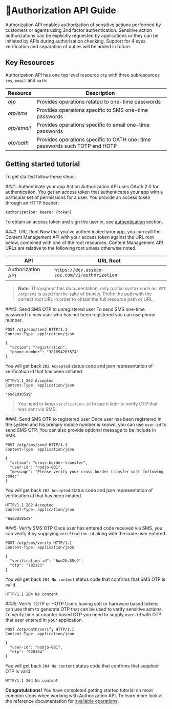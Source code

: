<span class="icon"></span>Authorization API Guide
======================
Authorization API enables authorization of sensitive actions performed by customers or agents using 2nd factor authentication. Sensitive action authorizations can be explicitly requested by applications or they can be initiated by APIs during authorization checking. Support for 4 eyes verification and separation of duties will be added in future.

Key Resources
-------------
Authorization API has one top level resource `otp` with three subresources `sms`, `email` and `oath`: 

Resource | Description
----------- |-----------
*otp* | Provides operations related to one-time passwords
*otp/sms* | Provides operations specific to SMS one-time passwords
*otp/email* | Provides operations specific to email one-time passwords
*otp/oath* | Provides operations specific to OATH one-time passwords such TOTP and HOTP

Getting started tutorial
---------------
To get started follow these steps:

###1. Authenticate your app
Action Authorization API uses OAuth 2.0 for authentication. You get an access token that authenticates your app with a particular set of permissions for a user. You provide an access token through an HTTP header:
```
Authorization: bearer {token}
```
To obtain an access token and sign the user in, see [authentication](common-getstarted.html#authentication) section.

###2. URL Root
Now that you've authenticated your app, you can call the Content Management API with your access token against the URL root below, combined with one of the root resources.  Content Management API URLs are relative to the following root unless otherwise noted.

API | URL Root
--------|---------
Authorization API | `https://dev.asseco-see.com/v1/authorization`

> **Note**: Throughout this documentation, only partial syntax such as: 
`GET /otp/sms` is used for the sake of brevity. 
Prefix the path with the correct root URL in order to obtain the full resource path or URL.

###3. Send SMS OTP to unregistered user
To send SMS one-time password to new user who has not been registered you can use phone number.

```http
POST /otp/sms/send HTTP/1.1
Content-Type: application/json

{
  "action": "registration",
  "phone-number": "381654263874"
}
```
You will get back `202 Accepted` status code and json representation of verification id that has been initiated.

```http
HTTP/1.1 202 Accepted
Content-Type: application/json

"6ud2Us85s9"
```
> You need to keep `verification-id` to use it later to verify OTP that was sent via SMS.

###4. Send SMS OTP to registered user
Once user has been registered in the system and his primary mobile number is known, you can use `user-id` to send SMS OTP. You can also provide optional message to be include in SMS.

```http
POST /otp/sms/send HTTP/1.1
Content-Type: application/json

{
  "action": "cross-border-transfer",
  "user-id": "nodjo-001",
  "message": "Please verify your cross border transfer with following code:"
}
```
You will get back `202 Accepted` status code and json representation of verification id that has been initated.

```http
HTTP/1.1 202 Accepted
Content-Type: application/json

"6ud2Us85s9"
```

###5. Verify SMS OTP
Once user has entered code received via SMS, you can verify it by supplying `verification-id` along with the code user entered

```http
POST /otp/sms/verify HTTP/1.1
Content-Type: application/json

{
  "verification-id": "6ud2Us85s9",
  "otp": "782121"
}
```
You will get back `204 No content` status code that confirms that SMS OTP is valid.

```http
HTTP/1.1 204 No content
```

###5. Verify TOTP or HOTP
Users having soft or hardware based tokens can use them to generate OTP that can be used to verify sensitive actions. To verify time or counter based OTP you need to supply `user-id` with OTP that user entered in your application. 

```http
POST /otp/oath/verify HTTP/1.1
Content-Type: application/json

{
  "user-id": "nodjo-001",
  "otp": "928164"
}
```
You will get back `204 No content` status code that confirms that supplied OTP is valid.

```http
HTTP/1.1 204 No content
```

**Congratulations!** You have completed getting started tutorial on most common steps when working with Authorization API. To learn more look at the reference documentation for [available operations](authorization.html).